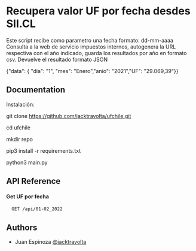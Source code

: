 
# Recupera valor UF por fecha desdes SII.CL

Este script recibe como parametro una fecha formato: dd-mm-aaaa 
Consulta a la web de servicio impuestos internos, 
autogenera la URL respectiva con el año indicado,
guarda los resultados por año en formato csv.
Devuelve el resultado formato JSON

{"data": { "dia": "1", "mes": "Enero","anio": "2021","UF": "29.069,39"}}



## Documentation
Instalación:

git clone https://github.com/jacktravolta/ufchile.git

cd ufchile

mkdir repo

pip3 install -r requirements.txt

python3 main.py

## API Reference

#### Get UF por fecha

```https
  GET /api/01-02_2022
```


## Authors

- Juan Espinoza [@jacktravolta](https://github.com/jacktravolta/) 
